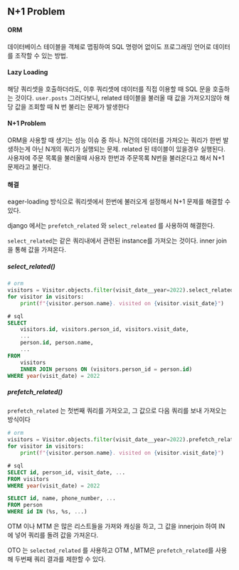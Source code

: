 ## N+1 Problem

#### ORM

데이터베이스 테이블을 객체로 맵핑하여 SQL 명령어 없이도 프로그래밍 언어로 데이터를 조작할 수 있는 방법.

#### **Lazy Loading**

해당 쿼리셋을 호출하더라도, 이후 쿼리셋에 데이터를 직접 이용할 때 SQL 문을 호출하는 것이다. `user.posts` 그러다보니, related 테이블을 불러올 때 값을 가져오지않아 해당 값을 조회할 때 N 번 불리는 문제가 발생한다

#### **N+1 Problem**

ORM을 사용할 때 생기는 성능 이슈 중 하나. N건의 데이터를 가져오는 쿼리가 한번 발생하는게 아닌 N개의 쿼리가 실행되는 문제. related 된 테이블이 있을경우 실행된다. 사용자에 주문 목록을 불러올때 사용자 한번과 주문목록 N번을 불러온다고 해서 N+1 문제라고 불린다.

#### **해결**

eager-loading 방식으로 쿼리셋에서 한번에 불러오게 설정해서 N+1 문제를 해결할 수 있다.

django 에서는 `prefetch_related` 와 `select_releated` 를 사용하여 해결한다.

`select_related`는 같은 쿼리내에서 관련된 instance를 가져오는 것이다. inner join 을 통해 값을 가져온다.

##### select_related()

```python
# orm 
visitors = Visitor.objects.filter(visit_date__year=2022).select_related("person")
for visitor in visitors:
	print(f"{visitor.person.name}. visited on {visitor.visit_date}")
```

```sql
# sql 
SELECT
	visitors.id, visitors.person_id, visitors.visit_date,
    ...
    person.id, person.name,
    ...
FROM
	visitors
    INNER JOIN persons ON (visitors.person_id = person.id)
WHERE year(visit_date) = 2022
```

##### prefetch_related()

`prefetch_related` 는 첫번째 쿼리를 가져오고, 그 값으로 다음 쿼리를 보내 가져오는 방식이다

```python
# orm 
visitors = Visitor.objects.filter(visit_date__year=2022).prefetch_related("person")
for visitor in visitors:
	print(f"{visitor.person.name}. visited on {visitor.visit_date}")
```

```sql
# sql
SELECT id, person_id, visit_date, ...
FROM visitors
WHERE year(visit_date) = 2022

SELECT id, name, phone_number, ...
FROM person
WHERE id IN (%s, %s, ...)
```

OTM 이나 MTM 은 많은 리스트들을 가져와 캐싱을 하고, 그 값을 innerjoin 하여 IN 에 넣어 쿼리를 돌려 값을 가져온다.

OTO 는 `selected_related`  를 사용하고 OTM , MTM은 `prefetch_related`를 사용해 두번째 쿼리 결과를 제한할 수 있다.